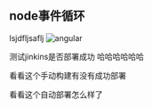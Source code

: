 ## node事件循环
lsjdfljsaflj
![angular](/angular.png)

测试jinkins是否部署成功  哈哈哈哈哈哈

看看这个手动构建有没有成功部署

看看这个自动部署怎么样了
